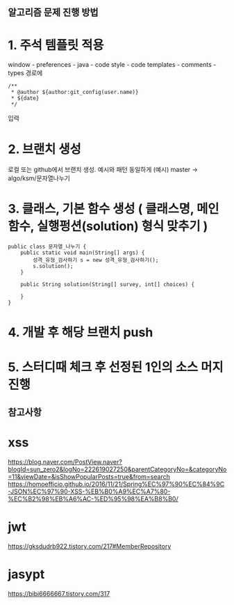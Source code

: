 

## 알고리즘 문제 진행 방법
# 1. 주석 템플릿 적용
window - preferences - java - code style - code templates - comments - types 경로에

```
/**
 * @author ${author:git_config(user.name)}
 * ${date}
 */ 
```

입력

# 2. 브랜치 생성
로컬 또는 github에서 브랜치 생성. 예시와 패턴 동일하게 
(예시) master -> algo/ksm/문자열나누기


# 3. 클래스, 기본 함수 생성 ( 클래스명, 메인함수, 실행펑션(solution) 형식 맞추기 )

```
public class 문자열_나누기 {
	public static void main(String[] args) { 
		성격_유형_검사하기 s = new 성격_유형_검사하기();
		s.solution();
	}
	
	public String solution(String[] survey, int[] choices) {
		
	}
}
```

# 4. 개발 후 해당 브랜치 push

# 5. 스터디때 체크 후 선정된 1인의 소스 머지 진행






## 참고사항
# xss 
https://blog.naver.com/PostView.naver?blogId=sun_zero2&logNo=222619027250&parentCategoryNo=&categoryNo=11&viewDate=&isShowPopularPosts=true&from=search
https://homoefficio.github.io/2016/11/21/Spring%EC%97%90%EC%84%9C-JSON%EC%97%90-XSS-%EB%B0%A9%EC%A7%80-%EC%B2%98%EB%A6%AC-%ED%95%98%EA%B8%B0/

# jwt	
https://gksdudrb922.tistory.com/217#MemberRepository
	 
# jasypt
https://bibi6666667.tistory.com/317
